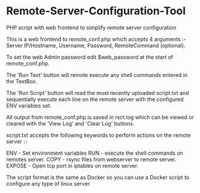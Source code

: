 # Remote-Server-Configuration-Tool
PHP script with web frontend to simplify remote server configuration

This is a web frontend to remote_conf.php which accepts 4 arguments :-  Server IP/Hostname, Username, Password, RemoteCommand (optional). 

To set the web Admin password edit $web_password at the start of remote_conf.php.

The 'Run Text' button will remote execute any shell commands entered in the TextBox.

The 'Run Script' button will read the most recently uploaded script.txt and sequentially execute each line on the remote server with the configured ENV variables set.

All output from remote_conf.php is saved in rsct.log which can be viewed or cleared with the 'View Log' and 'Clear Log' buttons.


script.txt accepts the following keywords to perform actions on the remote server :-

ENV - Set environment variables
RUN - execute the shell commands on remotes server.
COPY - rsync files from webserver to remote server.
EXPOSE - Open tcp port in iptables on remote server.


The script format is the same as Docker so you can use a Docker script to configure any type of linux server.

